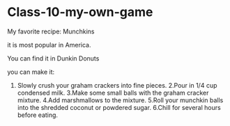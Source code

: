 # Class-10-my-own-game

My favorite recipe: Munchkins

it is most popular in America.

You can find it in Dunkin Donuts

you can make it:
1. Slowly crush your graham crackers into fine pieces.
2.Pour in 1/4 cup condensed milk.
3.Make some small balls with the graham cracker mixture. 
4.Add marshmallows to the mixture.
5.Roll your munchkin balls into the shredded coconut or powdered sugar. 
6.Chill for several hours before eating.
